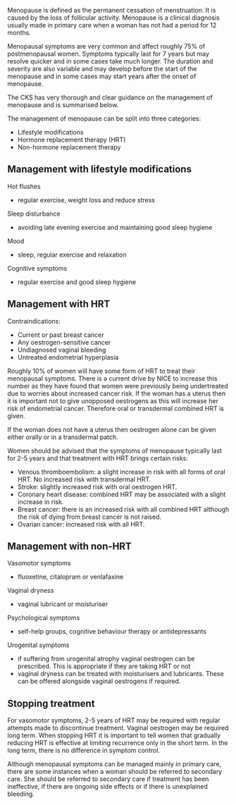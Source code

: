 Menopause is defined as the permanent cessation of menstruation. It is caused by the loss of follicular activity. Menopause is a clinical diagnosis usually made in primary care when a woman has not had a period for 12 months.   
  
Menopausal symptoms are very common and affect roughly 75% of postmenopausal women. Symptoms typically last for 7 years but may resolve quicker and in some cases take much longer. The duration and severity are also variable and may develop before the start of the menopause and in some cases may start years after the onset of menopause.   
  
The CKS has very thorough and clear guidance on the management of menopause and is summarised below.   
  
The management of menopause can be split into three categories:  
* Lifestyle modifications
* Hormone replacement therapy (HRT)
* Non\-hormone replacement therapy

  
  
Management with lifestyle modifications
---------------------------------------

  
Hot flushes  
* regular exercise, weight loss and reduce stress

  
Sleep disturbance  
* avoiding late evening exercise and maintaining good sleep hygiene

  
Mood  
* sleep, regular exercise and relaxation

  
Cognitive symptoms  
* regular exercise and good sleep hygiene

  
  
Management with HRT
-------------------

  
Contraindications:   
* Current or past breast cancer
* Any oestrogen\-sensitive cancer
* Undiagnosed vaginal bleeding
* Untreated endometrial hyperplasia

  
Roughly 10% of women will have some form of HRT to treat their menopausal symptoms. There is a current drive by NICE to increase this number as they have found that women were previously being undertreated due to worries about increased cancer risk. If the woman has a uterus then it is important not to give unopposed oestrogens as this will increase her risk of endometrial cancer. Therefore oral or transdermal combined HRT is given.  
  
If the woman does not have a uterus then oestrogen alone can be given either orally or in a transdermal patch.  
   
Women should be advised that the symptoms of menopause typically last for 2\-5 years and that treatment with HRT brings certain risks:  
* Venous thromboembolism: a slight increase in risk with all forms of oral HRT. No increased risk with transdermal HRT.
* Stroke: slightly increased risk with oral oestrogen HRT.
* Coronary heart disease: combined HRT may be associated with a slight increase in risk.
* Breast cancer: there is an increased risk with all combined HRT although the risk of dying from breast cancer is not raised.
* Ovarian cancer: increased risk with all HRT.

  
Management with non\-HRT
------------------------

  
Vasomotor symptoms  
* fluoxetine, citalopram or venlafaxine

  
Vaginal dryness  
* vaginal lubricant or moisturiser

  
Psychological symptoms  
* self\-help groups, cognitive behaviour therapy or antidepressants

  
Urogenital symptoms  
* if suffering from urogenital atrophy vaginal oestrogen can be prescribed. This is appropriate if they are taking HRT or not
* vaginal dryness can be treated with moisturisers and lubricants. These can be offered alongside vaginal oestrogens if required.

  
  
Stopping treatment
------------------

  
For vasomotor symptoms, 2\-5 years of HRT may be required with regular attempts made to discontinue treatment. Vaginal oestrogen may be required long term. When stopping HRT it is important to tell women that gradually reducing HRT is effective at limiting recurrence only in the short term. In the long term, there is no difference in symptom control.   
  
Although menopausal symptoms can be managed mainly in primary care, there are some instances when a woman should be referred to secondary care. She should be referred to secondary care if treatment has been ineffective, if there are ongoing side effects or if there is unexplained bleeding.